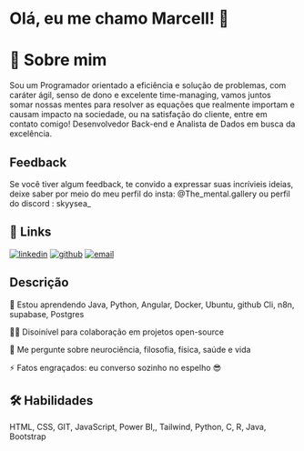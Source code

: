 
# Olá, eu me chamo Marcell! 👋
# 🚀 Sobre mim
Sou um  Programador orientado a eficiência e solução de problemas, com caráter ágil, senso de dono e excelente time-managing, vamos juntos somar nossas mentes para resolver as equações que realmente importam e causam impacto na sociedade, ou na satisfação do cliente, entre em contato comigo!
Desenvolvedor Back-end e Analista de Dados em busca da excelência.


## Feedback

Se você tiver algum feedback, te convido a expressar suas incrívieis ideias, deixe saber por meio do meu perfil do insta: @The_mental.gallery ou perfil do discord : skyysea_


## 🔗 Links

[![linkedin](https://img.shields.io/badge/linkedin-0A66C2?style=for-the-badge&logo=linkedin&logoColor=white)](https://www.linkedin.com/in/henrir1)
[![github](https://img.shields.io/badge/github-0A66C2?style=for-the-badge&logo=github&logoColor=black)](https://github.com/skyysea1)
[![email](https://img.shields.io/badge/send-email-to%20me?style=for-the-badge&logo=gmail&logoColor=white&labelColor=red&color=black)](mailto:henrir1020@gmail.com)


## Descrição

🧠 Estou aprendendo Java, Python, Angular, Docker, Ubuntu, github Cli, n8n, supabase, Postgres

👯‍♀️ Disoinível para colaboração em projetos open-source

💬 Me pergunte sobre neurociência, filosofia, física, saúde e vida

⚡️ Fatos engraçados: eu converso  sozinho no espelho 😎


## 🛠 Habilidades
 HTML, CSS, GIT, JavaScript, Power BI,, Tailwind, Python, C, R, Java, Bootstrap

